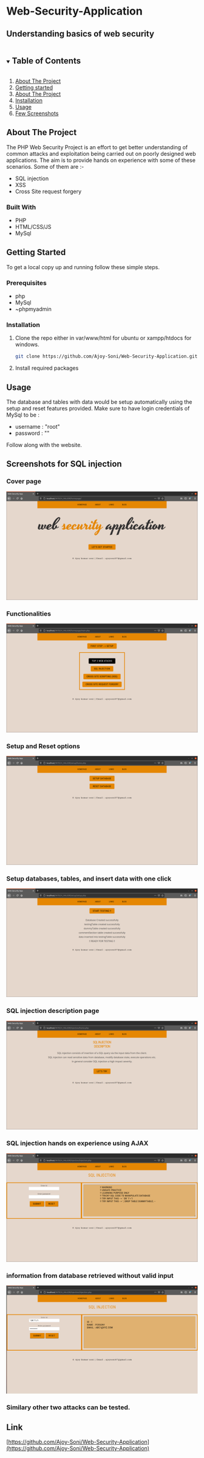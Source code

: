 # Web-Security-Application
## Understanding basics of web security

<!-- TABLE OF CONTENTS -->
<details open="open">
  <summary><h2 style="display: inline-block">Table of Contents</h2></summary>
  <ol>
    <li>
      <a href="#">About The Project</a>
    </li>
    <li>
      <a href="#">Getting started</a>
    </li>
    <li>
      <a href="#">About The Project</a>
    </li>
    <li>
      <a href="#">Installation</a>
    </li>
    <li>
      <a href="#">Usage</a>
    </li>
    <li>
      <a href="#">Few Screenshots</a>
    </li>
  
  </ol>
</details>

## About The Project
The PHP Web Security Project is an effort to get better understanding of common attacks and exploitation being carried out on poorly designed web applications.
The aim is to provide hands on experience with some of these scenarios. Some of them are :-
* SQL injection
* XSS
* Cross Site request forgery

### Built With
* PHP
* HTML/CSS/JS
* MySql

## Getting Started

To get a local copy up and running follow these simple steps.

### Prerequisites
* php
* MySql
* ~phpmyadmin

### Installation

1. Clone the repo either in var/www/html for ubuntu or xampp/htdocs for windows.
   ```sh
   git clone https://github.com/Ajoy-Soni/Web-Security-Application.git
   ```
2. Install required packages

## Usage
The database and tables with data would be setup automatically using the setup and reset features provided.
Make sure to have login credentials of MySql to be :
* username : "root"
* password : ""

Follow along with the website.
## Screenshots for SQL injection
### Cover page
![Screenshot](images/1.png)
### Functionalities
![Screenshot](images/2.png)
### Setup and Reset options
![Screenshot](images/3.png)
### Setup databases, tables, and insert data with one click
![Screenshot](images/4.png)
### SQL injection description page
![Screenshot](images/5.png)
### SQL injection hands on experience using AJAX
![Screenshot](images/6.png)
### information from database retrieved without valid input
![Screenshot](images/7.png)

### Similary other two attacks can be tested.


## Link
[https://github.com/Ajoy-Soni/Web-Security-Application](https://github.com/Ajoy-Soni/Web-Security-Application)

